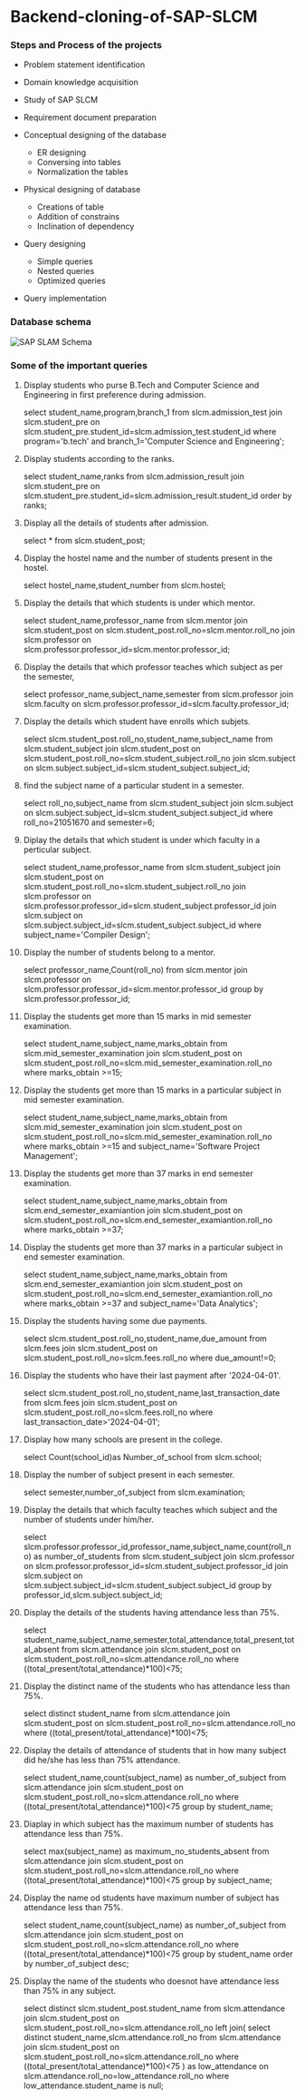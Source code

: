 # Backend-cloning-of-SAP-SLCM

### Steps and Process of the projects
- Problem statement identification

- Domain knowledge acquisition

- Study of SAP SLCM

- Requirement document preparation 

- Conceptual designing of the database
     
   - ER designing
   - Conversing into tables
   - Normalization the tables

- Physical designing of database

   - Creations of table
   - Addition of constrains
   - Inclination of dependency

- Query designing 

   - Simple queries
   - Nested queries
   - Optimized queries

- Query implementation

### Database schema
![SAP SLAM Schema](https://github.com/user-attachments/assets/a68e6010-eb5a-4294-900c-e37f29e9ded3)



### Some of the important queries
1) Display students who purse B.Tech and Computer Science and Engineering in first preference during admission.

   select student_name,program,branch_1 
   from slcm.admission_test
   join slcm.student_pre on slcm.student_pre.student_id=slcm.admission_test.student_id
   where program='b.tech' and branch_1='Computer Science and Engineering';

3) Display students according to the ranks.

   select student_name,ranks 
   from slcm.admission_result
   join slcm.student_pre on slcm.student_pre.student_id=slcm.admission_result.student_id
   order by ranks;

4) Display all the details of students after admission.

   select * from slcm.student_post;

5) Display the hostel name and the number of students present in the hostel.

   select hostel_name,student_number from slcm.hostel;

6) Display the details that which students is under which mentor.

   select student_name,professor_name
   from slcm.mentor
   join slcm.student_post on slcm.student_post.roll_no=slcm.mentor.roll_no
   join slcm.professor on slcm.professor.professor_id=slcm.mentor.professor_id;

7) Display the details that which professor teaches which subject as per the semester,

   select professor_name,subject_name,semester
   from slcm.professor
   join slcm.faculty on slcm.professor.professor_id=slcm.faculty.professor_id;

7) Display the details which student have enrolls which subjets.

   select slcm.student_post.roll_no,student_name,subject_name
   from slcm.student_subject
   join slcm.student_post on slcm.student_post.roll_no=slcm.student_subject.roll_no
   join slcm.subject on slcm.subject.subject_id=slcm.student_subject.subject_id;

8) find the subject name of a particular student in a semester.

   select roll_no,subject_name
   from slcm.student_subject
   join slcm.subject on slcm.subject.subject_id=slcm.student_subject.subject_id
   where roll_no=21051670 and semester=6;

9) Diplay the details that which student is under which faculty in a perticular subject.

   select student_name,professor_name
   from slcm.student_subject
   join slcm.student_post on slcm.student_post.roll_no=slcm.student_subject.roll_no
   join slcm.professor on slcm.professor.professor_id=slcm.student_subject.professor_id
   join slcm.subject on slcm.subject.subject_id=slcm.student_subject.subject_id
   where subject_name='Compiler Design';

10) Display the number of students belong to a mentor.

    select professor_name,Count(roll_no) 
    from slcm.mentor
    join slcm.professor on slcm.professor.professor_id=slcm.mentor.professor_id
    group by slcm.professor.professor_id;

11) Display the students get more than 15 marks in mid semester examination.

    select student_name,subject_name,marks_obtain
    from slcm.mid_semester_examination
    join slcm.student_post on slcm.student_post.roll_no=slcm.mid_semester_examination.roll_no
    where marks_obtain >=15;

12) Display the students get more than 15 marks in a particular subject in  mid semester examination.

    select student_name,subject_name,marks_obtain
    from slcm.mid_semester_examination
    join slcm.student_post on slcm.student_post.roll_no=slcm.mid_semester_examination.roll_no
    where marks_obtain >=15 and subject_name='Software Project Management';

13) Display the students get more than 37 marks in end semester examination.

    select student_name,subject_name,marks_obtain
    from slcm.end_semester_examiantion
    join slcm.student_post on slcm.student_post.roll_no=slcm.end_semester_examiantion.roll_no
    where marks_obtain >=37;

14) Display the students get more than 37 marks in a particular subject in  end semester examination.

    select student_name,subject_name,marks_obtain
    from slcm.end_semester_examiantion
    join slcm.student_post on slcm.student_post.roll_no=slcm.end_semester_examiantion.roll_no
    where marks_obtain >=37 and subject_name='Data Analytics';

15) Display the students having some due payments.

    select slcm.student_post.roll_no,student_name,due_amount
    from slcm.fees
    join slcm.student_post on slcm.student_post.roll_no=slcm.fees.roll_no
    where due_amount!=0;

16) Display the students who have their last payment after '2024-04-01'.

    select slcm.student_post.roll_no,student_name,last_transaction_date
    from slcm.fees
    join slcm.student_post on slcm.student_post.roll_no=slcm.fees.roll_no
    where last_transaction_date>'2024-04-01';

17) Display how many schools are present in the college.

    select Count(school_id)as Number_of_school 
    from slcm.school;

18) Display the number of subject present in each semester.

    select semester,number_of_subject
    from slcm.examination;

19) Display the details that which faculty teaches which subject and the number of students under him/her.

    select slcm.professor.professor_id,professor_name,subject_name,count(roll_no) as number_of_students
    from slcm.student_subject
    join slcm.professor on slcm.professor.professor_id=slcm.student_subject.professor_id
    join slcm.subject on slcm.subject.subject_id=slcm.student_subject.subject_id
    group by professor_id,slcm.subject.subject_id;

20) Display the details of the students having attendance less than 75%.

    select student_name,subject_name,semester,total_attendance,total_present,total_absent
    from slcm.attendance
    join slcm.student_post on slcm.student_post.roll_no=slcm.attendance.roll_no
    where ((total_present/total_attendance)*100)<75;

21) Display the distinct name of the students who has attendance less than 75%.

    select distinct student_name
    from slcm.attendance
    join slcm.student_post on slcm.student_post.roll_no=slcm.attendance.roll_no
    where ((total_present/total_attendance)*100)<75;

22) Display the details of attendance of students that in how many subject did he/she has less than 75% attendance.

    select student_name,count(subject_name) as number_of_subject 
    from slcm.attendance
    join slcm.student_post on slcm.student_post.roll_no=slcm.attendance.roll_no
    where ((total_present/total_attendance)*100)<75
    group by student_name;

23) Diaplay in which subject has the maximum number of students has attendance less than 75%. 

    select max(subject_name) as maximum_no_students_absent
    from slcm.attendance
    join slcm.student_post on slcm.student_post.roll_no=slcm.attendance.roll_no
    where ((total_present/total_attendance)*100)<75
    group by subject_name;

24) Display the name od students have maximum number of subject has attendance less than 75%.

    select student_name,count(subject_name) as number_of_subject 
    from slcm.attendance
    join slcm.student_post on slcm.student_post.roll_no=slcm.attendance.roll_no
    where ((total_present/total_attendance)*100)<75
    group by student_name
    order by number_of_subject desc;

25) Display the name of the students who doesnot have attendance less than 75% in any subject.

    select distinct slcm.student_post.student_name
    from slcm.attendance
    join slcm.student_post on slcm.student_post.roll_no=slcm.attendance.roll_no
    left join(
	    select distinct student_name,slcm.attendance.roll_no
	    from slcm.attendance
	    join slcm.student_post on slcm.student_post.roll_no=slcm.attendance.roll_no
	    where ((total_present/total_attendance)*100)<75
    ) as low_attendance
    on slcm.attendance.roll_no=low_attendance.roll_no
    where low_attendance.student_name is null;
